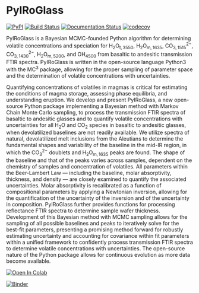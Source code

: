 # PyIRoGlass
[![PyPI](https://badgen.net/pypi/v/PyIRoGlass)](https://pypi.org/project/PyIRoGlass/)
[![Build Status](https://github.com/SarahShi/PyIRoGlass/actions/workflows/main.yml/badge.svg?branch=main)](https://github.com/SarahShi/PyIRoGlass/actions/workflows/main.yml)
[![Documentation Status](https://readthedocs.org/projects/pyiroglass/badge/?version=latest)](https://pyiroglass.readthedocs.io/en/latest/?badge=latest)
[![codecov](https://codecov.io/gh/SarahShi/PyIRoGlass/branch/main/graph/badge.svg)](https://codecov.io/gh/SarahShi/PyIRoGlass/branch/main)

PyIRoGlass is a Bayesian MCMC-founded Python algorithm for determining volatile concentrations and speciation for $\mathrm{H_2O_{t, 3550}}$, $\mathrm{H_2O_{m, 1635}}$, $\mathrm{CO_{3, 1515}^{2-}}$, $\mathrm{CO_{3, 1430}^{2-}}$, $\mathrm{H_2O_{m, 5200}}$, and $\mathrm{OH_{4500}}$ from basaltic to andesitic transmission FTIR spectra. PyIRoGlass is written in the open-source language Python3 with the $\mathrm{MC^3}$ package, allowing for the proper sampling of parameter space and the determination of volatile concentrations with uncertainties. 


Quantifying concentrations of volatiles in magmas is critical for estimating the conditions of magma storage, assessing phase equilibria, and understanding eruption. We develop and present PyIRoGlass, a new open-source Python package implementing a Bayesian method with Markov Chain Monte Carlo sampling, to process the transmission FTIR spectra of basaltic to andesitic glasses and to quantify volatile concentrations with uncertainties for all $\mathrm{H_2O}$ and $\mathrm{CO_2}$ species in basaltic to andesitic glasses, when devolatilized baselines are not readily available. We utilize spectra of natural, devolatilized melt inclusions from the Aleutians to determine the fundamental shapes and variability of the baseline in the mid-IR region, in which the $\mathrm{CO_3^{2-}}$ doublets and $\mathrm{H_2O_{m, 1635}}$ peaks are found. The shape of the baseline and that of the peaks varies across samples, dependent on the chemistry of samples and concentration of volatiles. All parameters within the Beer-Lambert Law — including the baseline, molar absorptivity, thickness, and density — are closely examined to quantify the associated uncertainties. Molar absorptivity is recalibrated as a function of compositional parameters by applying a Newtonian inversion, allowing for the quantification of the uncertainty of the inversion and of the uncertainty in composition. PyIRoGlass further provides functions for processing reflectance FTIR spectra to determine sample wafer thickness. Development of this Bayesian method with MCMC sampling allows for the sampling of all possible baselines and peaks to iteratively solve for the best-fit parameters, presenting a promising method forward for robustly estimating uncertainty and accounting for covariance within fit parameters within a unified framework to confidently process transmission FTIR spectra to determine volatile concentrations with uncertainties. The open-source nature of the Python package allows for continuous evolution as more data become available.


<a href="https://colab.research.google.com/github/SarahShi/PyIRoGlass/blob/main/PyIRoGlass_RUN_colab.ipynb" target="_parent"><img src="https://colab.research.google.com/assets/colab-badge.svg" alt="Open In Colab"/></a>


[![Binder](https://mybinder.org/badge_logo.svg)](https://mybinder.org/v2/gh/SarahShi/PyIRoGlass/HEAD)